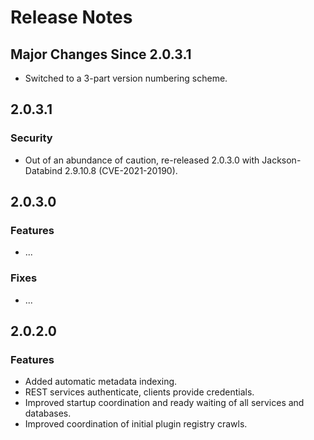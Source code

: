 # Release Notes

## Major Changes Since 2.0.3.1

*   Switched to a 3-part version numbering scheme.

## 2.0.3.1

### Security

*   Out of an abundance of caution, re-released 2.0.3.0 with Jackson-Databind 2.9.10.8 (CVE-2021-20190).

## 2.0.3.0

### Features

*   ...

### Fixes

*   ...

## 2.0.2.0

### Features

*   Added automatic metadata indexing.
*   REST services authenticate, clients provide credentials.
*   Improved startup coordination and ready waiting of all services and databases.
*   Improved coordination of initial plugin registry crawls.
